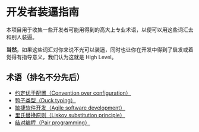 开发者装逼指南
===============

本项目用于收集一些开发者可能用得到的高大上专业术语，以便可以用这些词汇去和别人装逼。

**当然**，如果这些词汇对你来说不光可以装逼，同时也让你在开发中得到了启发或着觉得有指导意义，我们认为这就是 High Level。

## 术语（排名不分先后）

- [约定优于配置（Convention over configuration）](https://zh.wikipedia.org/wiki/%E7%BA%A6%E5%AE%9A%E4%BC%98%E4%BA%8E%E9%85%8D%E7%BD%AE)
- [鸭子类型（Duck typing）](https://zh.wikipedia.org/wiki/%E9%B8%AD%E5%AD%90%E7%B1%BB%E5%9E%8B)
- [敏捷软件开发（Agile software development）](https://zh.wikipedia.org/wiki/%E6%95%8F%E6%8D%B7%E8%BD%AF%E4%BB%B6%E5%BC%80%E5%8F%91)
- [里氏替换原则（Liskov substitution principle）](https://zh.wikipedia.org/wiki/%E9%87%8C%E6%B0%8F%E6%9B%BF%E6%8D%A2%E5%8E%9F%E5%88%99)
- [结对编程（Pair programming）](https://zh.wikipedia.org/wiki/%E7%BB%93%E5%AF%B9%E7%BC%96%E7%A8%8B)